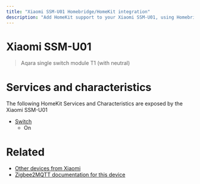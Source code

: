 ```yaml
---
title: "Xiaomi SSM-U01 Homebridge/HomeKit integration"
description: "Add HomeKit support to your Xiaomi SSM-U01, using Homebridge, Zigbee2MQTT and homebridge-z2m."
---
```

<!---
This file has been GENERATED using src/docgen/docgen.ts
DO NOT EDIT THIS FILE MANUALLY!
-->
# Xiaomi SSM-U01
> Aqara single switch module T1 (with neutral)


# Services and characteristics
The following HomeKit Services and Characteristics are exposed by
the Xiaomi SSM-U01

* [Switch](../../switch.md)
  * On


# Related
* [Other devices from Xiaomi](../index.md#xiaomi)
* [Zigbee2MQTT documentation for this device](https://www.zigbee2mqtt.io/devices/SSM-U01.html)